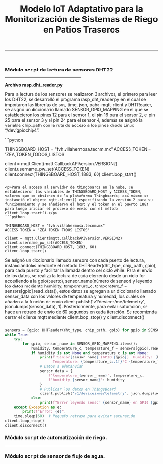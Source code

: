 <h1 align="center">Modelo IoT Adaptativo para la Monitorización de Sistemas de Riego en Patios Traseros</h1>
<br/>
<hr>
<br/>

<h3>Módulo script de lectura de sensores DHT22.</h3>
<hr width=50% />
<b>Archivo rasp_dht_reader.py</b>

<br/>
<p>Para la lectura de los sensores se realizaron 3 archivos, el primero para leer los DHT22, se desarrolló el programa rasp_dht_reader.py en el cual se importaron las librerías de sys, time, json, paho-mqtt-client y DHTReader, se asignó un diccionario llamado SENSOR_GPIO_MAPPING en el que se establecieron los pines 12 para el sensor 1, el pin 16 para el sensor 2, el pin 25 para el sensor 3 y el pin 24 para el sensor 4, además se asignó la variable chip_path con la ruta de acceso a los pines desde Linux “/dev/gpiochip4”.<p>
```python

THINGSBOARD_HOST = "fvh.villahermosa.tecnm.mx"
ACCESS_TOKEN = 'ZEA_TOKEN_TODOS_LISTOS'

client = mqtt.Client(mqtt.CallbackAPIVersion.VERSION2)
client.username_pw_set(ACCESS_TOKEN)
client.connect(THINGSBOARD_HOST, 1883, 60)
client.loop_start()
```

<p>Para el acceso al servidor de thingboards en la nube, se establecieron las variables de THINGSBOARD_HOST y ACCESS_TOKEN, valores que se obtienen de la plataforma Thingboards; así mismo se instanció el objeto mqtt.client() especificando la versión 2 para su funcionamiento y se añadieron el host y el token en el puerto 1883 para luego iniciar el proceso de envío con el método client.loop.start().</p>
```python

THINGSBOARD_HOST = "fvh.villahermosa.tecnm.mx"
ACCESS_TOKEN = 'ZEA_TOKEN_TODOS_LISTOS'

client = mqtt.Client(mqtt.CallbackAPIVersion.VERSION2)
client.username_pw_set(ACCESS_TOKEN)
client.connect(THINGSBOARD_HOST, 1883, 60)
client.loop_start()
```

<p>Se asignó un diccionario llamado sensors con cada puerto de lectura, instanciándolos mediante el método DHTReader(dht_type, chip_path, gpio), para cada puerto y facilitar la llamada dentro del ciclo while. Para el envío de los datos, se realiza la lectura de cada elemento desde un ciclo for accediendo a la gpio(puerto), sensor_name(número de sensor) y leyendo los datos mediante humidity, temperature_c, temperature_f = sensors[gpio].read_data(), estos datos se agregan a un diccionario llamado sensor_data con los valores de temperatura y humedad, los cuales se añaden a la función de envío client.publish('v1/devices/me/telemetry', json.dumps(sensor_data), 1). Posteriormente, para evitar saturación, se hace un retraso de envío de 60 segundos en cada iteración. Se recomienda cerrar el cliente mqtt mediante client.loop_stop() y client.disconnect()</p>



```python

sensors = {gpio: DHTReader(dht_type, chip_path, gpio) for gpio in SENSOR_GPIO_MAPPING}
while True:
    try:
        for gpio, sensor_name in SENSOR_GPIO_MAPPING.items():
            humidity, temperature_c, temperature_f = sensors[gpio].read_data()
            if humidity is not None and temperature_c is not None:
                print(f'Sensor{sensor_name} (GPIO {gpio}): Humidity: {humidity:.1f}% \
                      Temperature: {temperature_c:.1f}°C {temperature_f:.1f}°F')
                # Datos a edatanviar
                sensor_data = {
                    f'temperature_{sensor_name}': temperature_c,
                    f'humidity_{sensor_name}': humidity
                }
                # Publicar los datos en ThingsBoard
                client.publish('v1/devices/me/telemetry', json.dumps(sensor_data), 1)
            else:
                print(f"Error leyendo sensor {sensor_name} en GPIO {gpio}")
    except Exception as e:
        print(f"Error: {e}")
    time.sleep(60)  # Pequeño retraso para evitar saturación
client.loop_stop()
client.disconnect()
```
<h3>Módulo script de automatización de riego.</h3>
<hr width=50% />
<h3>Módulo script de sensor de flujo de agua.</h3>
